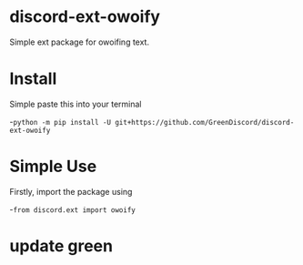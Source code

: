 # discord-ext-owoify
Simple ext package for owoifing text.

# Install
Simple paste this into your terminal

-``python -m pip install -U git+https://github.com/GreenDiscord/discord-ext-owoify``

# Simple Use
Firstly, import the package using

-``from discord.ext import owoify``

# update green
